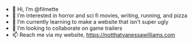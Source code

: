 - 👋 Hi, I’m @filmette
- 👀 I’m interested in horror and sci fi movies, writing, running, and pizza
- 🌱 I’m currently learning to make a website that isn't super ugly
- 💞️ I’m looking to collaborate on game trailers
- 📫 Reach me via my website, https://notthatvanessawilliams.com

<!---
filmette/filmette is a ✨ special ✨ repository because its `README.md` (this file) appears on your GitHub profile.
You can click the Preview link to take a look at your changes.
--->
